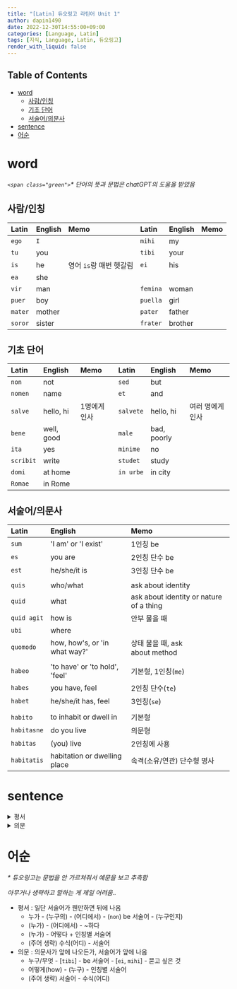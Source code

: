 ```yaml
---
title: "[Latin] 듀오링고 라틴어 Unit 1"
author: dapin1490
date: 2022-12-30T14:55:00+09:00
categories: [Language, Latin]
tags: [지식, Language, Latin, 듀오링고]
render_with_liquid: false
---
```

<style>
  .x-understand { color: #ccb833; }
  .understand { color: #1380da; }
  .tab { white-space: pre; }
  .underline { text-decoration: underline; }
  .cancle { text-decoration: line-through; }
  .green { color: forestgreen;}
  figure { text-align: center; }
</style>

## Table of Contents

- [word](#word)
  - [사람/인칭](#사람인칭)
  - [기초 단어](#기초-단어)
  - [서술어/의문사](#서술어의문사)
- [sentence](#sentence)
- [어순](#어순)

# word

*`<span class="green">`\* 단어의 뜻과 문법은 chatGPT의 도움을 받았음*

## 사람/인칭

| Latin     | English | Memo                      | Latin      | English | Memo |
| :-------- | :------ | :------------------------ | :--------- | :------ | :--- |
| `ego`   | `I`   |                           | `mihi`   | my      |      |
| `tu`    | you     |                           | `tibi`   | your    |      |
| `is`    | he      | 영어 `is`랑 매번 헷갈림 | `ei`     | his     |      |
| `ea`    | she     |                           |            |         |      |
| `vir`   | man     |                           | `femina` | woman   |      |
| `puer`  | boy     |                           | `puella` | girl    |      |
| `mater` | mother  |                           | `pater`  | father  |      |
| `soror` | sister  |                           | `frater` | brother |      |

## 기초 단어

| Latin       | English    | Memo         | Latin       | English     | Memo             |
| :---------- | :--------- | :----------- | :---------- | :---------- | :--------------- |
| `non`     | not        |              | `sed`     | but         |                  |
| `nomen`   | name       |              | `et`      | and         |                  |
| `salve`   | hello, hi  | 1명에게 인사 | `salvete` | hello, hi   | 여러 명에게 인사 |
| `bene`    | well, good |              | `male`    | bad, poorly |                  |
| `ita`     | yes        |              | `minime`  | no          |                  |
| `scribit` | write      |              | `studet`  | study       |                  |
| `domi`    | at home    |              | `in urbe` | in city     |                  |
| `Romae`   | in Rome    |              |             |             |                  |

## 서술어/의문사

| Latin         | English                        | Memo                                     |
| :------------ | :----------------------------- | :--------------------------------------- |
| `sum`       | 'I am' or 'I exist'            | 1인칭 be                                 |
| `es`        | you are                        | 2인칭 단수 be                           |
| `est`       | he/she/it is                   | 3인칭 단수 be                            |
|               |                                |                                          |
| `quis`      | who/what                       | ask about identity                      |
| `quid`      | what                           | ask about identity or nature of a thing |
| `quid agit` | how is                         | 안부 물을 때                             |
| `ubi`       | where                          |                                          |
| `quomodo`   | how, how's, or 'in what way?'  | 상태 물을 때, ask about method         |
|               |                                |                                          |
| `habeo`     | 'to have' or 'to hold', 'feel' | 기본형, 1인칭(`me`)                    |
| `habes`     | you have, feel                 | 2인칭 단수(`te`)                       |
| `habet`     | he/she/it has, feel            | 3인칭(`se`)                            |
|               |                                |                                          |
| `habito`   | to inhabit or dwell in         | 기본형                                   |
| `habitasne` | do you live                   | 의문형                                   |
| `habitas`   | (you) live                     | 2인칭에 사용                             |
| `habitatis` | habitation or dwelling place   | 속격(소유/연관) 단수형 명사             |

# sentence

<details>
  <summary>평서</summary>
  <p>A는 B이다/아니다
    <ul>
      <li><code class="language-plaintext highlighter-rouge">Marcus non est femina</code> : Marcus is not a woman.</li>
      <li><code class="language-plaintext highlighter-rouge">Stephanus est vir</code> : Stephanus is a man.</li>
      <li><code class="language-plaintext highlighter-rouge">Is est pater</code> : He is a father.</li>
      <li><code class="language-plaintext highlighter-rouge">Tu es puer</code> : You are a boy.</li>
      <li><code class="language-plaintext highlighter-rouge">Ego sum Corinna</code> : I am Corinna.</li>
      <li><code class="language-plaintext highlighter-rouge">Ea est puella</code> : She is a girl.</li>
      <li><code class="language-plaintext highlighter-rouge">Nomen mihi est Marcus.</code> : My name is Marcus.</li>
      <li><code class="language-plaintext highlighter-rouge">Nomen tibi est Corinna</code> : Your name is Corinna.</li>
      <li><code class="language-plaintext highlighter-rouge">Nomen ei est Stephanus.</code> : His name is Stephanus.</li>
    </ul>
  </p>
  <p>누가 무엇을 한다 / 어디에 있다 / 어떻다
    <ul>
      <li><code class="language-plaintext highlighter-rouge">Femina studet et scribit</code> : The woman studies and writes.</li>
      <li><code class="language-plaintext highlighter-rouge">Ego domi sum</code> : I am at home.</li>
      <li><code class="language-plaintext highlighter-rouge">Me male habeo.</code>, <code class="language-plaintext highlighter-rouge">Male me habeo</code> : I feel poorly.</li>
      <li><code class="language-plaintext highlighter-rouge">Me bene habeo.</code> : I am well.</li>
      <li><code class="language-plaintext highlighter-rouge">Livia se male habet.</code> : Livia feels poorly.</li>
      <li><code class="language-plaintext highlighter-rouge">Romae habito.</code> : I live in Rome.</li>
      <li><code class="language-plaintext highlighter-rouge">Ita, ego in urbe habito.</code> : Yes, I live in the city.</li>
      <li><code class="language-plaintext highlighter-rouge">Roma est in Italia.</code> : Rome is in Italy.</li>
      <li><code class="language-plaintext highlighter-rouge">Minime, in Italia non habito.</code> : No, I do not live in Italy.</li>
      <li><code class="language-plaintext highlighter-rouge">In Italia habitatis.</code> : You live in Italy.</li>
    </ul>
  </p>
</details>

<details>
  <summary>의문</summary>
  <p>동사/형용사 서술어
    <ul>
      <li><code class="language-plaintext highlighter-rouge">Habitasne in urbe?</code> : Do you live in the city?</li>
      <li><code class="language-plaintext highlighter-rouge">Habitasne Romae?</code> : Do you live in Rome?</li>
    </ul>
  </p>
  <p>의문사
    <ul>
      <li><code class="language-plaintext highlighter-rouge">Quis est in urbe?</code> : Who is in the city?</li>
      <li><code class="language-plaintext highlighter-rouge">Quid agit Livia?</code> : How is Livia?</li>
      <li><code class="language-plaintext highlighter-rouge">Quid est mihi nomen?</code> : What is my name?</li>
      <li><code class="language-plaintext highlighter-rouge">Quid est ei nomen?</code> : What is his name?</li>
      <li><code class="language-plaintext highlighter-rouge">Quid tibi est nomen?</code> : What is your name?</li>
      <li><code class="language-plaintext highlighter-rouge">Salve, quid tibi est nomen?</code> : Hello, what is your name?</li>
      <li><code class="language-plaintext highlighter-rouge">Quomodo Corinna se habet?</code> : How is Corinna doing?</li>
      <li><code class="language-plaintext highlighter-rouge">Quomodo femina se habet?</code> : How does the woman feel?</li>
      <li><code class="language-plaintext highlighter-rouge">Quomodo te habes?</code> : How are you doing?</li>
      <li><code class="language-plaintext highlighter-rouge">Livia, quomodo tu te habes?</code> : Livia, how are you doing?</li>
      <li><code class="language-plaintext highlighter-rouge">Ubi est Italia?</code> : Where is Italy?</li>
      <li><code class="language-plaintext highlighter-rouge">Quid habet Marcus?</code> : What does Marcus have?</li>
      <li><code class="language-plaintext highlighter-rouge">Ubi tu habitas?</code> : Where do you live?</li>
    </ul>
  </p>
</details>

# 어순

*\* 듀오링고는 문법을 안 가르쳐줘서 예문을 보고 추측함*

*아무거나 생략하고 말하는 게 제일 어려움..*

- 평서 : 일단 서술어가 웬만하면 뒤에 나옴
  - 누가 - (누구의) - (어디에서) - (`non`) be 서술어 - (누구인지)
  - (누가) - (어디에서) - ~하다
  - (누가) - 어떻다 + 인칭별 서술어
  - (주어 생략) 수식(어디) - 서술어
- 의문 : 의문사가 앞에 나오든가, 서술어가 앞에 나옴
  - 누구/무엇 - \[`tibi`] - be 서술어 - \[`ei`, `mihi`] - 묻고 싶은 것
  - 어떻게(how) - (누구) - 인칭별 서술어
  - (주어 생략) 서술어 - 수식(어디)
